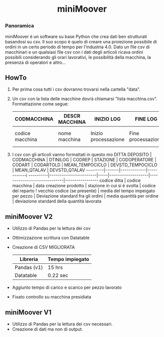 # <p align="center">miniMoover</p>
### Panoramica
miniMoover è un software su base Python che crea dati ben strutturati basandosi su csv. Il suo scopo è quelo di creare una proiezione possibile di ordini in un certo periodo di tempo per l'industria 4.0. Dato un file csv di macchinari e un qualsiasi file csv con i dati degli articoli ricava ordini possibili considerando gli orari lavorativi, le possibilità della macchina, la presenza di operatori e altro...

## HowTo
1. Per prima cosa tutti i csv dovranno trovarsi nella cartella "data".
2. Un csv con la lista delle macchine dovrà chiamarsi "lista macchina.csv". Formattazione come segue:

    CODMACCHINA | DESCR MACCHINA | INIZIO LOG | FINE LOG | PRESIDIO | TCARICO | TSCARICO | TSETUP
    ----------------|---------------|----------------------|-------------------|---------------------|--------------------|---------------------|----------------------
    codice macchina | nome macchina | Inizio processazione | Fine processazione| necessita operatore | tempo carico pezzo | tempo scarico pezzo | tempo cambio articolo

3. I csv con gli articoli vanno formattati in questo mo 
    DITTA	DEPOSITO | CODMACCHINA | DTINILOG | CODREP | STAZIONE | CODOPERATORE | CODART | CODARTOLD | MEAN_TEMPOCICLO | DEVSTD_TEMPOCICLO | MEAN_QTALAV | DEVSTD_QTALAV
    ---------|-------|-------------|------------i ----------|------------------------|-----|--------------------|------------------------------|-----------------
    codice ditta | codice macchina | data creazione prodotto | stazione in cui si è svolta | codice del reparto ! vecchio codice (se presente) | media del tempo impeigato per pezzo | Deviazione standard fra gli ordini | media quantità per ordine | deviazione standard della quantità lavorata 

## miniMoover V2
* Utilizzo di Pandas per la lettura dei csv
* Ottimizzazione scrittura con Datatable
* Creazione di CSV MIGLIORATA

   Libreria | Tempo impiegato
  -----------|----------------
  Pandas (v1)| 15 hrs
  Datatable  | 0.22 sec
  
* Aggiunto tempo di carico e scarico per pezzo lavorato
* Fixato controllo su macchina presidiata

## miniMoover V1
* Utilizzo di Pandas per la lettura dei csv necessari.
* Creazione di dati ma non di output.
